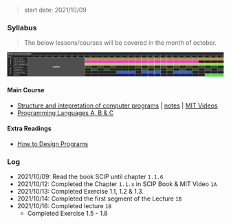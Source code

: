 > start date: 2021/10/09

### Syllabus

> The below lessons/courses will be covered in the month of october.

![](.images/schedule.png)

#### Main Course

- [Structure and intepretation of computer programs](https://teachyourselfcs.com/#programming) | [notes](notes.md) | [MIT Videos](https://ocw.mit.edu/courses/electrical-engineering-and-computer-science/6-001-structure-and-interpretation-of-computer-programs-spring-2005/video-lectures/)
- [Programming Languages A, B & C](https://github.com/ossu/computer-science#core-programming)

#### Extra Readings

- [How to Design Programs](https://htdp.org/2003-09-26/Book/curriculum-Z-H-1.html)





### Log

- 2021/10/09: Read the book SCIP until chapter `1.1.6` 
- 2021/10/12: Completed the Chapter `1.1.x` in SCIP Book & MIT Video `1A`
- 2021/10/13: Completed Exercise 1.1, 1.2 & 1.3.
- 2021/10/14: Completed the first segment of the Lecture `1B`
- 2021/10/16: Completed lecture `1B`
	- Completed Exercise 1.5 - 1.8
